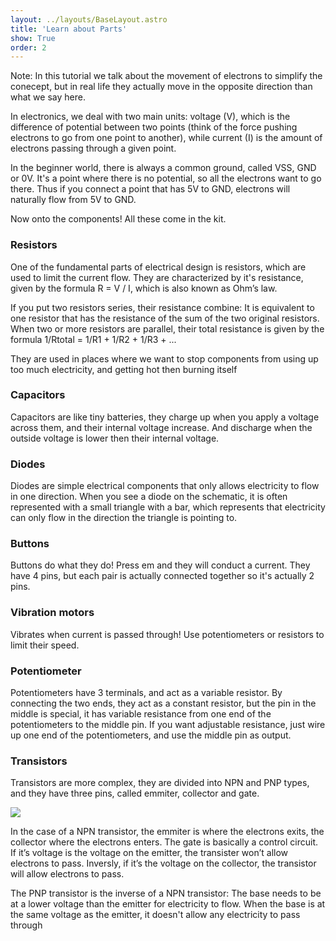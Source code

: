 ```yaml
---
layout: ../layouts/BaseLayout.astro
title: 'Learn about Parts'
show: True
order: 2
---
```


Note: In this tutorial we talk about the movement of electrons to simplify the conecept, but in real life they actually move in the opposite direction than what we say here.

In electronics, we deal with two main units: voltage (V), which is the difference of potential between two points (think of the force pushing electrons to go from one point to another), while current (I) is the amount of electrons passing through a given point.

In the beginner world, there is always a common ground, called VSS, GND or 0V. It's a point where there is no potential, so all the electrons want to go there. Thus if you connect a point that has 5V to GND, electrons will naturally flow from 5V to GND.

Now onto the components! All these come in the kit.

### Resistors
One of the fundamental parts of electrical design is resistors, which are used to limit the current flow. They are characterized by it's resistance, given by the formula R = V / I, which is also known as Ohm’s law.

If you put two resistors series, their resistance combine: It is equivalent to one resistor that has the resistance of the sum of the two original resistors. When two or more resistors are parallel, their total resistance is given by the formula 1/Rtotal = 1/R1 + 1/R2 + 1/R3 + ...

They are used in places where we want to stop components from using up too much electricity, and getting hot then burning itself

### Capacitors</h4>
Capacitors are like tiny batteries, they charge up when you apply a voltage across them, and their internal voltage increase. And discharge when the outside voltage is lower then their internal voltage.

### Diodes</h4>
Diodes are simple electrical components that only allows electricity to flow in one direction. When you see a diode on the schematic, it is often represented with a small triangle with a bar, which represents that electricity can only flow in the direction the triangle is pointing to.

### Buttons</h4>
Buttons do what they do! Press em and they will conduct a current. They have 4 pins, but each pair is actually connected together so it's actually 2 pins.

### Vibration motors</h4>
Vibrates when current is passed through! Use potentiometers or resistors to limit their speed.

### Potentiometer</h4>
Potentiometers have 3 terminals, and act as a variable resistor. By connecting the two ends, they act as a constant resistor, but the pin in the middle is special, it has variable resistance from one end of the potentiometers to the middle pin. If you want adjustable resistance, just wire up one end of the potentiometers, and use the middle pin as output.

### Transistors</h4>
Transistors are more complex, they are divided into NPN and PNP types, and they have three pins, called emmiter, collector and gate.

![](https://hc-cdn.hel1.your-objectstorage.com/s/v3/a381d42773bcd403a74388d6688b6665c933234b_image.png)

In the case of a NPN transistor, the emmiter is where the electrons exits, the collector where the electrons enters. The gate is basically a control circuit. If it’s voltage is the voltage on the emitter, the transister won’t allow electrons to pass. Inversly, if it’s the voltage on the collector, the transistor will allow electrons to pass.

The PNP transistor is the inverse of a NPN transistor: The base needs to be at a lower voltage than the emitter for electricity to flow. When the base is at the same voltage as the emitter, it doesn't allow any electricity to pass through